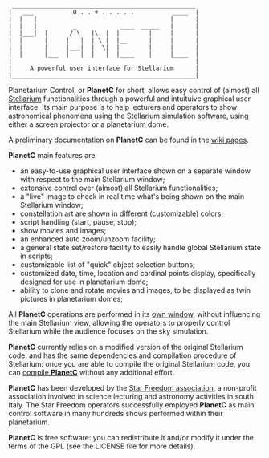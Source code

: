 ```
 ___________________________________________________
|   ___           O . . + . . . . .           ____  |
|  |   |                                     |      |
|  |   |          _            ____  _____   |      |
|  |___|  |      / \   |\  |  |        |     |      |
|  |      |     |   |  | \ |  |__      |     |      |
|  |      |     |___|  |  \|  |        |     |      |
|  |      |___  |   |  |   |  |____    |     |____  |
|                                                   |
|     A powerful user interface for Stellarium      |
|___________________________________________________|
```

Planetarium Control, or **PlanetC** for short, allows easy control of (almost) all [Stellarium](http://stellarium.org/) functionalities through a powerful and intuituive graphical user interface.  Its main purpose is to help lecturers and operators to show astronomical phenomena using the Stellarium simulation software, using either a screen projector or a planetarium dome.

A preliminary documentation on **PlanetC** can be found in the [wiki pages](https://github.com/gcalderone/PlanetC/wiki).


**PlanetC** main features are:

- an easy-to-use graphical user interface shown on a separate window with respect to the main Stellarium window;
- extensive control over (almost) all Stellarium functionalities;
- a "live" image to check in real time what's being shown on the main Stellarium window;
- constellation art are shown in different (customizable) colors;
- script handling (start, pause, stop);
- show movies and images;
- an enhanced auto zoom/unzoom facility;
- a general state set/restore facility to easily handle global Stellarium state in scripts;
- customizable list of "quick" object selection buttons;
- customized date, time, location and cardinal points display, specifically designed for use in planetarium dome;
- ability to clone and rotate movies and images, to be displayed as twin pictures in planetarium domes;

All **PlanetC** operations are performed in its [own window](The-PlanetC-window), without influencing the main Stellarium view, allowing the operators to properly control Stellarium while the audience focuses on the sky simulation.

**PlanetC** currently relies on a modified version of the original Stellarium code, and has the same dependencies and compilation procedure of Stellarium: once you are able to compile the original Stellarium code, you can [compile **PlanetC**](Installation-and-usage) without any additional effort.

**PlanetC** has been developed by the [Star Freedom association](http://www.starfreedom.it/), a non-profit association involved in science lecturing and astronomy activities in south Italy.  The Star Freedom operators successfully employed **PlanetC** as main control software in many hundreds shows performed within their planetarium.

**PlanetC** is free software: you can redistribute it and/or modify it under the terms of the GPL (see the LICENSE file for more details).
